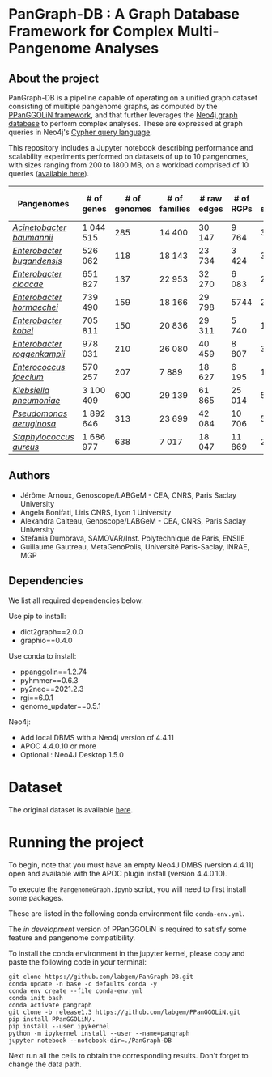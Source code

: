 # PanGraph-DB : A Graph Database Framework for Complex Multi-Pangenome Analyses

## About the project

PanGraph-DB is a pipeline capable of operating on a unified graph dataset consisting of multiple pangenome graphs, as computed by the [PPanGGOLiN framework](https://github.com/labgem/PPanGGOLiN), and that further leverages the [Neo4j graph database](https://neo4j.com/) to perform complex analyses. These are expressed at graph queries in Neo4j's [Cypher query language](https://neo4j.com/developer/cypher/).

This repository includes a Jupyter notebook describing performance and scalability experiments performed on datasets of up to 10 pangenomes, with sizes ranging from 200 to 1800 MB, on a workload comprised of 10 queries ([available here](./script/python/wf.py)).

| Pangenomes                                                                                                           | \# of genes | \# of genomes | \# of families | \# raw edges | \# of RGPs | \# of spots | \# of modules | HDF5 size (MB) |
|----------------------------------------------------------------------------------------------------------------------|-------------|---------------|----------------|--------------|------------|-------------|---------------|----------------|
| [*Acinetobacter baumannii*](https://drive.google.com/file/d/1vMw6qKszr3GZjeJibdGRNJOY04xwA5OU/view?usp=share_link)   | 1 044 515   | 285           | 14 400         | 30 147       | 9 764      | 364         | 609           | 616            |
| [*Enterobacter bugandensis*](https://drive.google.com/file/d/1HoXGoRCxEWAbLMd7xt18ZjeAfUeOfqwq/view?usp=share_link)  | 526 062     | 118           | 18 143         | 23 734       | 3 424      | 326         | 250           | 212            |
| [*Enterobacter cloacae*](https://drive.google.com/file/d/1QOEUpcne4vqMgkpwSW3pADf7yRNaCdaB/view?usp=share_link)      | 651 827     | 137           | 22 953         | 32 270       | 6 083      | 292         | 526           | 358            |
| [*Enterobacter hormaechei*](https://drive.google.com/file/d/1R2l7gnZDvTjwL4WrWp6yO3jNs_2I_LEv/view?usp=share_link)   | 739 490     | 159           | 18 166         | 29 798       | 5744       | 280         | 742           | 415            |
| [*Enterobacter kobei*](https://drive.google.com/file/d/1JL0FrAi1Wf-9JCGIJmW2OghzAbl3ZLkS/view?usp=share_link)        | 705 811     | 150           | 20 836         | 29 311       | 5 740      | 181         | 535           | 386            |
| [*Enterobacter roggenkampii*](https://drive.google.com/file/d/1iQuG4WYB5k8UESUCA1LyQqyLvQD1JbDq/view?usp=share_link) | 978 031     | 210           | 26 080         | 40 459       | 8 807      | 319         | 712           | 537            |
| [*Enterococcus faecium*](https://drive.google.com/file/d/1VNLFW0qSNbbwJ4ccNd-R2UFTijMkM3eP/view?usp=share_link)      | 570 257     | 207           | 7 889          | 18 627       | 6 195      | 189         | 318           | 301            |
| [*Klebsiella pneumoniae*](https://drive.google.com/file/d/1hbKz4MSZgJM6ibcsWRFyj4LxPt8-T6nW/view?usp=share_link)     | 3 100 409   | 600           | 29 139         | 61 865       | 25 014     | 529         | 1 167         | 1 800          |
| [*Pseudomonas aeruginosa*](https://drive.google.com/file/d/1SsBbCb765MOrGjBcR0yNuK8dio4xKwnX/view?usp=share_link)    | 1 892 646   | 313           | 23 699         | 42 084       | 10 706     | 543         | 909           | 1200           |
| [*Staphylococcus aureus*](https://drive.google.com/file/d/1ZlJOJ2COVPgAZokB9W4r3rku5bSKEdQS/view?usp=sharing)        | 1 686 977   | 638           | 7 017          | 18 047       | 11 869     | 268         | 203           | 991            |


## Authors
- Jérôme Arnoux, Genoscope/LABGeM - CEA, CNRS, Paris Saclay University
- Angela Bonifati, Liris CNRS, Lyon 1 University
- Alexandra Calteau, Genoscope/LABGeM - CEA, CNRS, Paris Saclay University 
- Stefania Dumbrava, SAMOVAR/Inst. Polytechnique de Paris, ENSIIE 
- Guillaume Gautreau, MetaGenoPolis, Université Paris-Saclay, INRAE, MGP

## Dependencies
We list all required dependencies below. 

Use pip to install:
- dict2graph==2.0.0
- graphio==0.4.0

Use conda to install:
- ppanggolin==1.2.74
- pyhmmer==0.6.3
- py2neo==2021.2.3
- rgi==6.0.1
- genome_updater==0.5.1

Neo4j:
- Add local DBMS with a Neo4j version of 4.4.11
- APOC 4.4.0.10 or more
- Optional : Neo4J Desktop 1.5.0

# Dataset

The original dataset is available [here](https://drive.google.com/drive/folders/1eZ7GQgU5tAgfryK31EPV6OP2wVRrj79B?usp=share_link).

# Running the project
To begin, note that you must have an empty Neo4J DMBS (version 4.4.11) open and available with the APOC plugin install (version 4.4.0.10).

To execute the `PangenomeGraph.ipynb` script, you will need to first install some packages. 

These are listed in the following conda environment file `conda-env.yml`. 

The *in development* version of PPanGGOLiN is required to satisfy some feature and pangenome compatibility.

To install the conda environment in the jupyter kernel, please copy and paste the following code in your terminal:

```
git clone https://github.com/labgem/PanGraph-DB.git
conda update -n base -c defaults conda -y
conda env create --file conda-env.yml
conda init bash
conda activate pangraph
git clone -b release1.3 https://github.com/labgem/PPanGGOLiN.git
pip install PPanGGOLiN/.
pip install --user ipykernel
python -m ipykernel install --user --name=pangraph
jupyter notebook --notebook-dir=./PanGraph-DB
```

Next run all the cells to obtain the corresponding results. Don't forget to change the data path.

